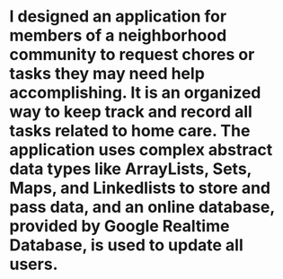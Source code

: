 # I designed an application for members of a neighborhood community to request chores or tasks they may need help accomplishing. It is an organized way to keep track and record all tasks related to home care. The application uses complex abstract data types like ArrayLists, Sets, Maps, and Linkedlists to store and pass data, and an online database, provided by Google Realtime Database, is used to update all users.
